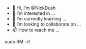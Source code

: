 - 👋 Hi, I’m @NickDush
- 👀 I’m interested in ...
- 🌱 I’m currently learning ...
- 💞️ I’m looking to collaborate on ...
- 📫 How to reach me ...

sudo RM -rf 

<!---
NickDush/NickDush is a ✨ special ✨ repository because its `README.md` (this file) appears on your GitHub profile.
You can click the Preview link to take a look at your changes.
--->
